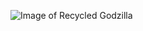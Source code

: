 ![Image of Recycled Godzilla](https://images.unsplash.com/photo-1596029927859-420876aab22c?ixid=MXwxMjA3fDB8MHxwaG90by1wYWdlfHx8fGVufDB8fHw%3D&ixlib=rb-1.2.1&auto=format&fit=crop&w=3334&q=80)
